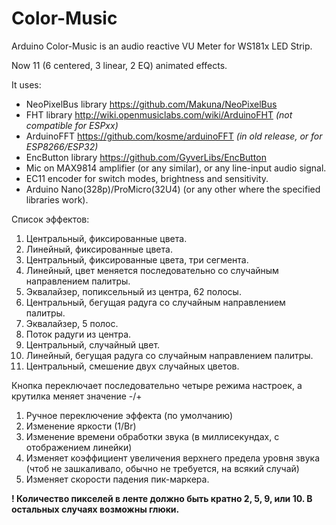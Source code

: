 # Color-Music
Arduino Color-Music is an audio reactive VU Meter for WS181x LED Strip.

Now 11 (6 centered, 3 linear, 2 EQ) animated effects.

It uses:
- NeoPixelBus library https://github.com/Makuna/NeoPixelBus
- FHT library http://wiki.openmusiclabs.com/wiki/ArduinoFHT <i>(not compatible for ESPxx)</i>
- ArduinoFFT https://github.com/kosme/arduinoFFT <i>(in old release, or for ESP8266/ESP32)</i>
- EncButton library https://github.com/GyverLibs/EncButton
- Mic on MAX9814 amplifier (or any similar), or any line-input audio signal.
- EC11 encoder for switch modes, brightness and sensitivity.
- Arduino Nano(328p)/ProMicro(32U4) (or any other where the specified libraries work).

Список эффектов:
1. Центральный, фиксированные цвета.
2. Линейный, фиксированные цвета.
3. Центральный, фиксированные цвета, три сегмента.
4. Линейный, цвет меняется последовательно со случайным направлением палитры.
5. Эквалайзер, попиксельный из центра, 62 полосы.
6. Центральный, бегущая радуга со случайным направлением палитры.
7. Эквалайзер, 5 полос.
8. Поток радуги из центра.
9. Центральный, случайный цвет.
10. Линейный, бегущая радуга со случайным направлением палитры.
11. Центральный, смешение двух случайных цветов.

Кнопка переключает последовательно четыре режима настроек, а крутилка меняет значение -/+
1. Ручное переключение эффекта (по умолчанию)
2. Изменение яркости (1/Br)
3. Изменение времени обработки звука (в миллисекундах, с отображением линейки)
4. Изменяет коэффициент увеличения верхнего предела уровня звука (чтоб не зашкаливало, обычно не требуется, на всякий случай)
5. Изменяет скорости падения пик-маркера.

<b>! Количество пикселей в ленте должно быть кратно 2, 5, 9, или 10. В остальных случаях возможны глюки.</b>
